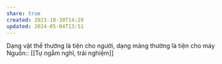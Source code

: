 ```yaml
---
share: true
created: 2023-10-30T14:29
updated: 2024-05-04T13:51
---
```

Dạng vật thể thường là tiện cho người, dạng mảng thường là tiện cho máy
Nguồn:: [[Tự ngẫm nghĩ, trải nghiệm]]